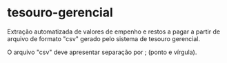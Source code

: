 # tesouro-gerencial
Extração automatizada de valores de empenho e restos a pagar a partir de arquivo de formato "csv" gerado pelo sistema de tesouro gerencial.

O arquivo "csv" deve apresentar separação por ; (ponto e vírgula).
